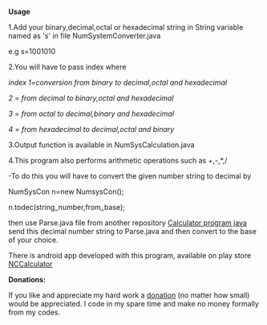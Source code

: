 **Usage**

1.Add your binary,decimal,octal or hexadecimal string in String variable named as 's' in file NumSystemConverter.java

e.g s=1001010

2.You will have to pass index where 

_index 1=conversion from binary to decimal,octal and hexadecimal_

_2 = from decimal to binary,octal and hexadecimal_

_3 = from octal to decimal,binary and hexadecimal_

_4 = from hexadecimal to decimal,octal and binary_

3.Output function is available in NumSysCalculation.java

4.This program also performs arithmetic operations such as +,-,*,/

-To do this you will have to convert the given number string to decimal by   

NumSysCon n=new NumsysCon();

n.todec(string_number,from_base);

then use Parse.java file from  another repository [Calculator program java](https://github.com/vikram1234567890/Number-system-converter-program-Java.git) send this decimal number string to Parse.java and then 
convert to the base of your choice.

There is android app developed with this program, available on play store [NCCalculator](https://play.google.com/store/apps/details?id=com.c.nccalculator)

**Donations:**

If you like and appreciate my hard work a [donation](https://paypal.me/vikramvikramvikram) (no matter how small) would be appreciated. I code in my spare time and make no money formally from my codes.
